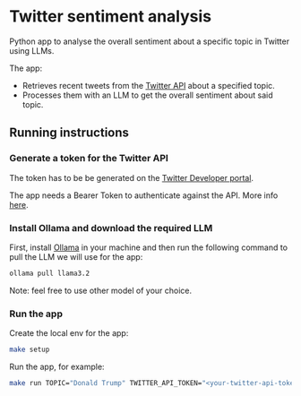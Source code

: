 # Twitter sentiment analysis
Python app to analyse the overall sentiment about a specific topic in Twitter using LLMs.

The app:
- Retrieves recent tweets from the [Twitter API](https://developer.x.com/en/docs/x-api) about a specified topic.
- Processes them with an LLM to get the overall sentiment about said topic.

## Running instructions

### Generate a token for the Twitter API
The token has to be be generated on the [Twitter Developer portal](https://docs.x.com/x-api/getting-started/getting-access).

The app needs a Bearer Token to authenticate against the API. More info [here](https://docs.x.com/resources/fundamentals/authentication/oauth-2-0/application-only).

### Install Ollama and download the required LLM
First, install [Ollama](https://ollama.com/) in your machine and then run the following command to pull the LLM we will use for the app:
```bash
ollama pull llama3.2
```

Note: feel free to use other model of your choice.

### Run the app
Create the local env for the app:
```bash
make setup
```

Run the app, for example:
```bash
make run TOPIC="Donald Trump" TWITTER_API_TOKEN="<your-twitter-api-token>"
```
